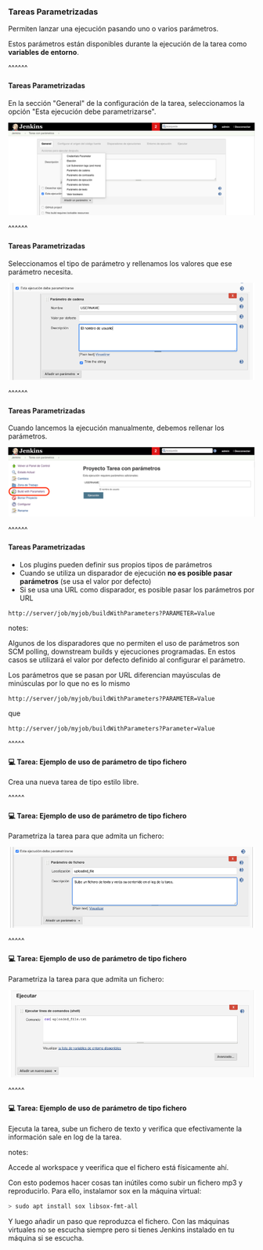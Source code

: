 ### Tareas Parametrizadas

Permiten lanzar una ejecución pasando uno o varios parámetros.

Estos parámetros están disponibles durante la ejecución de la tarea como **variables de entorno**.

^^^^^^

#### Tareas Parametrizadas

En la sección "General" de la configuración de la tarea, seleccionamos la opción "Esta ejecución debe parametrizarse".

![parameterized builds](/slides/images/parameterized_build_1.png)<!-- .element: class="plain" -->


^^^^^^

#### Tareas Parametrizadas

Seleccionamos el tipo de parámetro y rellenamos los valores que ese parámetro necesita.

![parameterized builds](/slides/images/parameterized_build_2.png)<!-- .element: class="plain" -->


^^^^^^

#### Tareas Parametrizadas

Cuando lancemos la ejecución manualmente, debemos rellenar los parámetros.

![parameterized builds](/slides/images/parameterized_build_3.png)<!-- .element: class="plain" -->


^^^^^^

#### Tareas Parametrizadas

* Los plugins pueden definir sus propios tipos de parámetros
* Cuando se utiliza un disparador de ejecución **no es posible pasar parámetros** 
  (se usa el valor por defecto)
* Si se usa una URL como disparador, es posible pasar los parámetros por URL

```
http://server/job/myjob/buildWithParameters?PARAMETER=Value
```

notes:

Algunos de los disparadores que no permiten el uso de parámetros son SCM polling, downstream builds y ejecuciones programadas.
En estos casos se utilizará el valor por defecto definido al configurar el parámetro.

Los parámetros que se pasan por URL diferencian mayúsculas de minúsculas por lo que no 
es lo mismo

```
http://server/job/myjob/buildWithParameters?PARAMETER=Value
```

que

```
http://server/job/myjob/buildWithParameters?Parameter=Value
```

^^^^^

#### 💻️ Tarea: Ejemplo de uso de parámetro de tipo fichero

Crea una nueva tarea de tipo estilo libre.

^^^^^

#### 💻️ Tarea: Ejemplo de uso de parámetro de tipo fichero

Parametriza la tarea para que admita un fichero:

![parameterized_build_example_1_set_parameters](/slides/images/parameterized_build_example_1_set_parameters.png)

^^^^^

#### 💻️ Tarea: Ejemplo de uso de parámetro de tipo fichero

Parametriza la tarea para que admita un fichero:

![parameterized_build_example_1_build_step](/slides/images/parameterized_build_example_1_build_step.png)

^^^^^

#### 💻️ Tarea: Ejemplo de uso de parámetro de tipo fichero

Ejecuta la tarea, sube un fichero de texto y verifica que efectivamente la información sale en
log de la tarea.

notes:

Accede al workspace y veerifica que el fichero está físicamente ahí.

Con esto podemos hacer cosas tan inútiles como subir un fichero mp3 y reproducirlo. Para ello,
instalamor sox en la máquina virtual:

```bash 
> sudo apt install sox libsox-fmt-all
```

Y luego añadir un paso que reproduzca el fichero. Con las máquinas virtuales
no se escucha siempre pero si tienes Jenkins instalado en tu máquina si se escucha.


